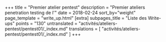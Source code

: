 +++
title = "Premier atelier pentest"
description = "Premier ateliers penetration testing de l'"
date = 2018-02-24
sort_by="weight"
page_template = "write_up.html"
[extra]
subpages_title = "Liste des Write-ups"
points = "130"
untranslated = "activités/ateliers-pentest/pentest01/_index.md"
translations = [
    "activités/ateliers-pentest/pentest01/_index.md"
]
+++
